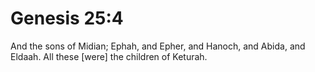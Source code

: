 # Genesis 25:4

And the sons of Midian; Ephah, and Epher, and Hanoch, and Abida, and Eldaah. All these [were] the children of Keturah.